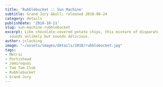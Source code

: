 ```yaml
---
title: 'Rubblebucket :: Sun Machine'
subtitle: Grand Jury &bull; released 2018-08-24
category: details
publishDate: '2018-10-11'
slug: sun-machine-rubblebucket
excerpt: Like chocolate-covered potato chips, this mixture of disparate ingredients
  sounds unlikely but sounds delicious.
author: jclacking
image: "~/assets/images/details/2018/rubblebucket.jpg"
tags:
- Metric
- Portishead
- Jamiroquai
- Tom Tom Club
- Rubblebucket
- Grand Jury
---
```


